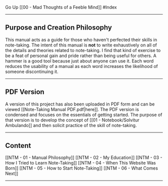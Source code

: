 Go Up [[00 - Mad Thoughts of a Feeble Mind]]
#Index

---

## Purpose and Creation Philosophy

This manual acts as a guide for those who haven't perfected their skills in note-taking. The intent of this manual is **not** to write exhaustively on all of the details and theories related to note-taking. I find that kind of exercise to be a feat of personal gain and pride rather than being useful for others. A hammer is a good tool because just about anyone can use it. Each word reduces the usability of a manual as each word increases the likelihood of someone discontinuing it. 

---

## PDF Version

A version of this project has also been uploaded in PDF form and can be viewed [[Note-Taking Manual PDF.pdf|here]]. The PDF version is condensed and focuses on the essentials of getting started. The purpose of that version is to develop the concept of [[01 - Notebook/Solvitur Ambulando]] and then solicit practice of the skill of note-taking.

---

## Content

[[NTM - 01 - Manual Philosophy]]
[[NTM - 02 - My Education]]
[[NTM - 03 - How I Tried to Learn Note-Taking]]
[[NTM - 04 - When This Website Was Born]]
[[NTM - 05 - How to Start Note-Taking]]
[[NTM - 06 - What Comes Next]]

---

